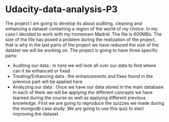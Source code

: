 # Udacity-data-analysis-P3
The project I am going to develop its about auditing, cleaning and enhancing a dataset containing a region of the world of my choice. In my case I decided to work with my hometown Madrid. The file is 600MBs. The size of the file has posed a problem during the realization of the project, that is why in the last parts of the project we have reduced the size of the dataset we will be working on. The project is going to have three specific parts:

* Auditing our data : in here we will look all over our data to find where can it be enhanced or fixed
* Treating/Enhancing data : the enhancements and fixes found in the previous part will be applied here
* Analyzing our data : Once we have our data stored in the main database In each of them we will be applying the different concepts we have learned during the course as well as applying different previous knowledge. First we are going to reproduce the quizzes we made during the mongodb case study. We are going to use this quiz to start improving the dataset

